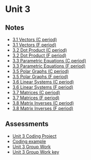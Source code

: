 # Unit 3

## Notes
- <a href="../notes/PCHA_3.1_Vectors_C.pdf">3.1 Vectors (C period)</a>
- <a href="../notes/PCHA_3.1_Vectors_F.pdf">3.1 Vectors (F period)</a>
- <a href="../notes/PCHA_3.2_DotProduct_C.pdf">3.2 Dot Product (C period)</a>
- <a href="../notes/PCHA_3.2_DotProduct_F.pdf">3.2 Dot Product (F period)</a>
- <a href="../notes/PCHA_3.3_ParametricEquations_C.pdf">3.3 Parametric Equations (C period)</a>
- <a href="../notes/PCHA_3.3_ParametricEquations_F.pdf">3.3 Parametric Equations (F period)</a>
- <a href="../notes/PCHA_3.5_PolarGraphs_C.pdf">3.5 Polar Graphs (C period)</a>
- <a href="../notes/PCHA_3.5_PolarGraphs_F.pdf">3.5 Polar Graphs (F period)</a>
- <a href="../notes/PCHA_3.6_LinearSystems_C.pdf">3.6 Linear Systems (C period)</a>
- <a href="../notes/PCHA_3.6_LinearSystems_F.pdf">3.6 Linear Systems (F period)</a>
- <a href="../notes/PCHA_3.7_Matrices_C.pdf">3.7 Matrices (C period)</a>
- <a href="../notes/PCHA_3.7_Matrices_F.pdf">3.7 Matrices (F period)</a>
- <a href="../notes/PCHA_3.8_MatrixInverses_C.pdf">3.8 Matrix Inverses (C period)</a>
- <a href="../notes/PCHA_3.8_MatrixInverses_F.pdf">3.8 Matrix Inverses (F period)</a>

## Assessments

- <a href="../assessments/pcha_coding_project.pdf">Unit 3 Coding Project</a>
- <a href="../assessments/pcha_coding_example.py">Coding example</a>
- <a href="../assessments/pcha_unit3_group.pdf">Unit 3 Group Work</a>
- <a href="../assessments/pcha_unit3_group_key.pdf">Unit 3 Group Work key</a>


